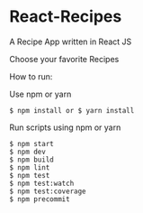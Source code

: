 # React-Recipes

A Recipe App written in React JS 

Choose your favorite Recipes 


How to run: 

Use npm or yarn 

    $ npm install or $ yarn install
    
Run scripts using npm or yarn 

    $ npm start
    $ npm dev 
    $ npm build 
    $ npm lint 
    $ npm test 
    $ npm test:watch 
    $ npm test:coverage 
    $ npm precommit 